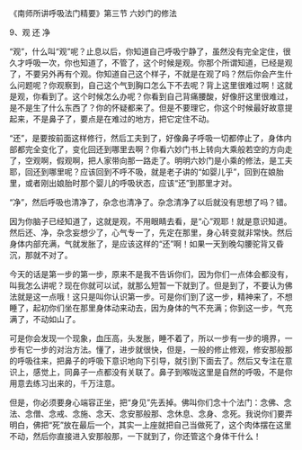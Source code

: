 
《南师所讲呼吸法门精要》第三节 六妙门的修法

9、观 还 净

“观”，什么叫“观”呢？止息以后，你知道自己呼吸宁静了，虽然没有完全定住，很久才呼吸一次，你也知道了，不管了，这个时候是观。你那个所谓知道，已经是观了，不要另外再有个观。你知道自己这个样子，不就是在观了吗？然后你会产生什么问题呢？你观察到，自己这个气到胸口怎么下不去呢？背上这里很难过啊！这就是观，你看到了。这个时候怎么办呢？你看到自己背痛腰酸，好像肝这里很难过，是不是生了什么东西了？你的怀疑都来了。但是不要理它，你这个时候最好故意提起来，不是鼻子了，要点是在难过的地方，把它定住不动。

“还”，是要按前面这样修行，然后工夫到了，好像鼻子呼吸一切都停止了，身体内部都完全变化了，变化回还到哪里去啊？你看六妙门书上转向大乘般若空的方向走了，空观啊，假观啊，把人家带向那一路走了。明明六妙门是小乘的修法，是工夫耶，回还到哪里呢？应该回到不呼不吸，就是老子讲的“如婴儿乎”，回到在娘胎里，或者刚出娘胎时那个婴儿的呼吸状态，应该“还”到那里才对。

“净”，然后呼吸也清净了，杂念也清净了。杂念清净了以后就没有思想了吗？错。

因为你脑子已经知道了，这就是观，不用眼睛去看，是“心”观耶！就是意识知道。然后还、净，杂念妄想少了，心气专一了，先定在那里，身心转变就非常快。然后身体内部充满，气就发胀了，是应该这样的“还”啊！如果一天到晚勾腰驼背又昏沉，那就不对了。

今天的话是第一步的第一步，原来不是我不告诉你们，因为你们一点体会都没有，叫我怎么讲呢？现在你就可以试，就那么短暂一下就到了。但是到了，不要认为佛法就是这一点哦！这只是叫你认识第一步。可是你们到了这一步，精神来了，不想睡了，起初你们坐在那里身体动来动去，因为身体的气不充满；你到这一步，气充满了，不动如山了。

可是你会发现一个现象，血压高，头发胀，睡不着了，所以一步有一步的境界，一步有它一步的对治方法。懂了，进步就很快，但是，一般的修止修观，修安那般那的呼吸往来，把鼻子的呼吸下意识地向下引导，就引到下面去了。然后又专注在意识上，感觉上，同鼻子一点都没有关联了。鼻子到喉咙这里是自然的呼吸，不是你用意去练习出来的，千万注意。

但是，你必须要身心端容正坐，把“身见”先丢掉。佛叫你们念十个法门：念佛、念法、念僧、念戒、念施、念天、念安那般那、念休息、念身、念死。我说你们要弄明白，佛把“死”放在最后一个，其实一上座就把自己当做死了，这个肉体摆在这里不动，然后你直接进入安那般那，一下就到了，你还管这个身体干什么！